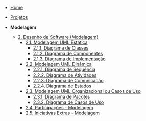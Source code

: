 <!-- docs/_sidebar.md -->

- [Home](/docs)
- [Projetos](/docs/Projeto/Projeto.md)

- **Modelagem**
  - [2. Desenho de Software (Modelagem)](/docs/Modelagem/2.Modelagem.md)
    - [2.1. Modelagem UML Estática](/docs/Modelagem/ModelagemEstatica/2.1.ModelagemEstatica.md)
      - [2.1.1. Diagrama de Classes](/docs/Modelagem/ModelagemEstatica/DiagramaDeClasses.md)
      - [2.1.2. Diagrama de Componentes](/docs/Modelagem/ModelagemEstatica/DiagramaDeComponentes.md)
      - [2.1.3. Diagrama de Implementação](/docs/Modelagem/ModelagemEstatica/DiagramaImplementacao.md)
    - [2.2. Modelagem UML Dinâmica](/docs/Modelagem/ModelagemDinamica//2.2.ModelagemDinamica.md)
      - [2.2.1. Diagrama de Sequência](/docs/Modelagem/ModelagemDinamica/DiagramaDeSequencia.md)
      - [2.2.2. Diagrama de Atividades](/docs/Modelagem/ModelagemDinamica/DiagramaDeAtividades.md)
      - [2.2.3. Diagrama de Comunicação](/docs/Modelagem/ModelagemDinamica/DiagramaDeComunicacao.md)
      - [2.2.4. Diagrama de Estados](/docs/Modelagem/ModelagemDinamica/DiagramaDeEstados.md)
    - [2.3. Modelagem UML Organizacional ou Casos de Uso](/docs/Modelagem/ModelagemOrganizacional/2.3.ModelagemOrganizacionalCasosDeUso.md)
      - [2.3.1. Diagrama de Pacotes](/docs/Modelagem/ModelagemOrganizacional/DiagramaDePacotes.md)
      - [2.3.2. Diagrama de Casos de Uso](/Modelagem/ModelagemOrganizacional/DiagramaDeCasosDeUso.md)
    - [2.4. Participações - Modelagem](/docs/Modelagem/2.4.ParticipacoesModelagem.md)
    - [2.5. Iniciativas Extras - Modelagem](/docs/Modelagem/2.5.IniciativasExtras.md)
